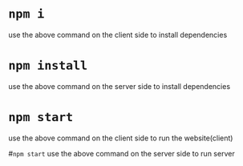 # `npm i`
use the above command on the client side to install dependencies 

# `npm install`
use the above command on the server side to install dependencies

# `npm start`
use the above command on the client side to run the website(client)

#`npm start`
use the above command on the server side to run server
